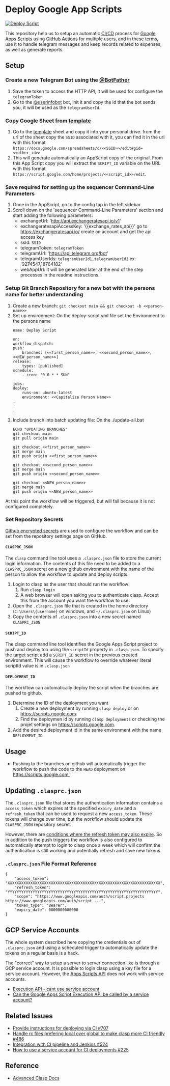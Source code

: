 # Deploy Google App Scripts

[![Deploy Script](https://github.com/SOM-Firmwide/deploy-google-app-script-action/actions/workflows/deploy-script.yml/badge.svg)](https://github.com/SOM-Firmwide/deploy-google-app-script-action/actions/workflows/deploy-script.yml)

This repository help us to setup an automatic [CI/CD](https://en.wikipedia.org/wiki/CI/CD) process for [Google Apps Scripts](https://developers.google.com/apps-script) using [GitHub Actions](https://docs.github.com/en/actions) for multiple users, and in these terms, use it to handle telegram messages and keep records related to expenses, as well as generate reports.
## Setup

### Create a new Telegram Bot using the [@BotFather](https://t.me/BotFather)

1. Save the token to access the HTTP API, it will be used for configure the `telegramToken`.
2. Go to the [@userinfobot](https://t.me/userinfobot) bot, init it and copy the id that the bot sends you, it will be used as the `telegramUserId`.

### Copy Google Sheet from [template](https://docs.google.com/spreadsheets/d/1Pv5DCTmQ2IyI0CZjfkbG78-zs7J71TWCbUOmE-i844Q/edit#gid=385676250)

1. Go to the [template](https://docs.google.com/spreadsheets/d/1Pv5DCTmQ2IyI0CZjfkbG78-zs7J71TWCbUOmE-i844Q/edit#gid=385676250) sheet and copy it into your personal drive. from the url of the sheet copy the `SSID` associated with it, you can find it in the url with this format `https://docs.google.com/spreadsheets/d/<<SSID>>/edit#gid=<<other_id>>`
2. This will generate automatically an AppScript copy of the original. From this App Script copy you will extract the `SCRIPT_ID` variable on the URL with this format `https://script.google.com/home/projects/<<script_id>>/edit`.

### Save required for setting up the sequencer Command-Line Parameters

1. Once in the AppScript, go to the config tap in the left sidebar
2. Scroll down on the 'sequencer Command-Line Parameters' section and start adding the following parameters:
    * exchangeUrl: 'http://api.exchangeratesapi.io/v1'
    * exchangeratesapiAccessKey: '{{exchange_rates_api}}' go to https://exchangeratesapi.io/ create an account and get the api access key
    * ssId: `SSID`
    * telegramToken: `telegramToken`
    * telegramUrl: 'https://api.telegram.org/bot'
    * telegramUserIds: `telegramUserId1,telegramUserId2` ex: '9274547,18764182'
    * webAppUrl: It will be generated later at the end of the step processes in the readme instructions.

### Setup Git Branch Repository for a new bot with the persons name for better understanding

1. Create a new branch: `git checkout main && git checkout -b <<person-name>>`
2. Set up environment: On the deploy-script.yml file set the Environment to the persons name
    ```
    name: Deploy Script

    on:
    workflow_dispatch:
    push:
        branches: [<<first_person_name>>, <<second_person_name>>, <<NEW_person_name>>]
    release:
        types: [published]
    schedule:
        - cron: "0 0 * * SUN"

    jobs:
    deploy:
        runs-on: ubuntu-latest
        environment: <<Capitalize Person Name>>
    .
    .
    .
    ```
3. Include branch into batch updating file: On the ./update-all.bat
    ```
    ECHO "UPDATING BRANCHES"
    git checkout main
    git pull origin main

    git checkout <<first_person_name>>
    git merge main
    git push origin <<first_person_name>>

    git checkout <<second_person_name>>
    git merge main
    git push origin <<second_person_name>>

    git checkout <<NEW_person_name>>
    git merge main
    git push origin <<NEW_person_name>>
    ```

At this point the workflow will be triggered, but will fail because it is not configured completely.

### Set Repository Secrets

[Github encrypted secrets](https://docs.github.com/en/actions/reference/encrypted-secrets) are used to configure the workflow and can be set from the repository settings page on GitHub.
#### `CLASPRC_JSON`

The `clasp` command line tool uses a `.clasprc.json` file to store the current login information. The contents of this file need to be added to a `CLASPRC_JSON` secret on a new github environment with the name of the person to allow the workflow to update and deploy scripts.

1. Login to clasp as the user that should run the workflow: 
   1. Run `clasp login` 
   2. A web browser will open asking you to authenticate clasp. Accept this from the account you want the workflow to use.
2. Open the `.clasprc.json` file that is created in the home directory (`C:\Users\{username}` on windows, and `~/.clasprc.json` on Linux)
3. Copy the contents of `.clasprc.json` into a new secret named `CLASPRC_JSON`

#### `SCRIPT_ID`

The clasp command line tool identifies the Google Apps Script project to push and deploy too using the `scriptId` property in `.clasp.json`. To specify the target script add a `SCRIPT_ID` secret in the previous created environment. This will cause the workflow to override whatever literal scriptId value is in `.clasp.json`

#### `DEPLOYMENT_ID`

The workflow can automatically deploy the script when the branches are pushed to github.

1. Determine the ID of the deployment you want
   1. Create a new deployment by running `clasp deploy` or on https://scripts.google.com.
   2. Find the deploymen id by running `clasp deployments` or checking the projet settings on https://scripts.google.com.
2. Add the desired deployment id in the same environment with the name `DEPLOYMENT_ID`

## Usage

- Pushing to the branches on github will automatically trigger the workflow to push the code to the `HEAD` deployment on https://scripts.google.com`

## Updating `.clasprc.json`

The `.clasprc.json` file that stores the authentication information contains a `access_token` which expires at the specified `expiry_date` and a `refresh_token` that can be used to request a new `access_token`. These tokens will change over time, but the workflow should update the `CLASPRC_JSON` repository secret.

However, there are [conditions where the refresh token may also expire](https://developers.google.com/identity/protocols/oauth2#expiration). So in addition to the push triggers the workflow is also configured to automatically attempt to login to clasp once a week which will confirm the authentication is still working and potentially refresh and save new tokens.

### `.clasprc.json` File Format Reference

    {
        "access_token": "XXXXXXXXXXXXXXXXXXXXXXXXXXXXXXXXXXXXXXXXXXXXXXXXXXXXXXXXXXXXXXXXXXX",
        "refresh_token": "YYYYYYYYYYYYYYYYYYYYYYYYYYYYYYYYYYYYYYYYYYYYYYYYYYYYYYYYYYYYYYYYYY",
        "scope": "https://www.googleapis.com/auth/script.projects https://www.googleapis.com/auth/script ...",
        "token_type": "Bearer",
        "expiry_date": 0000000000000
    }

## GCP Service Accounts

The whole system described here copying the credentials out of `.clasprc.json` and using a scheduled trigger to automatically update the tokens on a regular basis is a hack. 

The "correct" way to setup a server to server connection like is through a GCP service account. It is possible to login clasp using a key file for a service account. However, the [Apps Scripts API](https://developers.google.com/apps-script/api/concepts) does not work with service accounts.

- [Execution API - cant use service account](https://issuetracker.google.com/issues/36763096)
- [Can the Google Apps Script Execution API be called by a service account?](https://stackoverflow.com/questions/33306299/can-the-google-apps-script-execution-api-be-called-by-a-service-account)
  
## Related Issues

- [Provide instructions for deploying via CI #707](https://github.com/google/clasp/issues/707)
- [Handle rc files prefering local over global to make clasp more CI friendly #486](https://github.com/google/clasp/pull/486)
- [Integration with CI pipeline and Jenkins #524](https://github.com/google/clasp/issues/524)
- [How to use a service account for CI deployments #225](https://github.com/google/clasp/issues/225)

## Reference

- [Advanced Clasp Docs](https://github.com/google/clasp/tree/master/docs)
  
